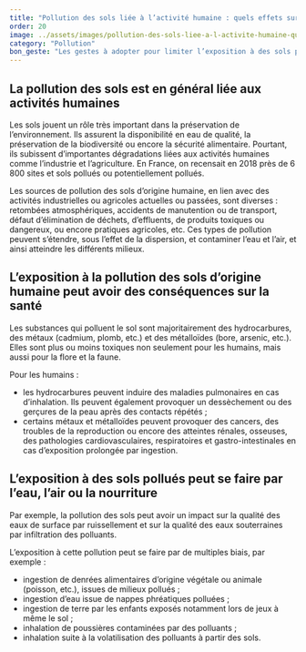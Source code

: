 ```yaml
---
title: "­Pollution des sols liée à l’activité humaine : quels effets sur la santé ?"
order: 20
image: ../assets/images/pollution-des-sols-liee-a-l-activite-humaine-quels-effets-sur-la-sante.jpg
category: "Pollution"
bon_geste: "Les gestes à adopter pour limiter l’exposition à des sols pollués sont adaptés au type de pollution. Pour connaître les risques près de chez vous dès maintenant, consulter <a href=\"https://www.georisques.gouv.fr/mes-risques/connaitre-les-risques-pres-de-chez-moi\" target=\"_blank\" rel=\"nofollow noopener noreferrer\">Géorisques</a>."
---
```


## ­La pollution des sols est en général liée aux activités humaines

Les sols jouent un rôle très important dans la préservation de l’environnement. Ils assurent la disponibilité en eau de qualité, la préservation de la biodiversité ou encore la sécurité alimentaire. Pourtant, ils subissent d’importantes dégradations liées aux activités humaines comme l’industrie et l’agriculture. En France, on recensait en 2018 près de 6 800 sites et sols pollués ou potentiellement pollués.
 
Les sources de pollution des sols d’origine humaine, en lien avec des activités industrielles ou agricoles actuelles ou passées, sont diverses : retombées atmosphériques, accidents de manutention ou de transport,  défaut d’élimination de déchets, d’effluents, de produits toxiques ou dangereux, ou encore pratiques agricoles, etc. Ces types de pollution peuvent s’étendre, sous l’effet de la dispersion, et contaminer l’eau et l’air, et ainsi atteindre les différents milieux.

## ­L’exposition à la pollution des sols d’origine humaine peut avoir des conséquences sur la santé

Les substances qui polluent le sol sont majoritairement des hydrocarbures, des métaux (cadmium, plomb, etc.) et des métalloïdes (bore, arsenic, etc.). Elles sont plus ou moins toxiques non seulement pour les humains, mais aussi pour la flore et la faune.

Pour les humains : 
- les hydrocarbures peuvent induire des maladies pulmonaires en cas d’inhalation. Ils peuvent également provoquer un dessèchement ou des gerçures de la peau après des contacts répétés ;
- certains métaux et métalloïdes peuvent provoquer des cancers, des troubles de la reproduction ou encore des atteintes rénales, osseuses, des pathologies cardiovasculaires, respiratoires et gastro-intestinales en cas d’exposition prolongée par ingestion.

## L’exposition à des sols pollués peut se faire par l’eau, l’air ou la nourriture

Par exemple, la pollution des sols peut avoir un impact sur la qualité des eaux de surface par ruissellement et sur la qualité des eaux souterraines par infiltration des polluants.

L’exposition à cette pollution peut se faire par de multiples biais, par exemple :
- ingestion de denrées alimentaires d’origine végétale ou animale (poisson, etc.), issues de milieux pollués ;
- ingestion d’eau issue de nappes phréatiques polluées ;
- ingestion de terre par les enfants exposés notamment lors de jeux à même le sol ;
- inhalation de poussières contaminées par des polluants ;
- inhalation suite à la volatilisation des polluants à partir des sols.
